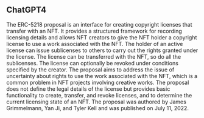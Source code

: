 ## ChatGPT4

The ERC-5218 proposal is an interface for creating copyright licenses that transfer with an NFT. It provides a structured framework for recording licensing details and allows NFT creators to give the NFT holder a copyright license to use a work associated with the NFT. The holder of an active license can issue sublicenses to others to carry out the rights granted under the license. The license can be transferred with the NFT, so do all the sublicenses. The license can optionally be revoked under conditions specified by the creator. The proposal aims to address the issue of uncertainty about rights to use the work associated with the NFT, which is a common problem in NFT projects involving creative works. The proposal does not define the legal details of the license but provides basic functionality to create, transfer, and revoke licenses, and to determine the current licensing state of an NFT. The proposal was authored by James Grimmelmann, Yan Ji, and Tyler Kell and was published on July 11, 2022.
